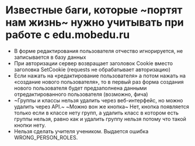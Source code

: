 # Известные баги, которые ~портят нам жизнь~ нужно учитывать при работе с edu.mobedu.ru

- В форме редактирования пользователя отчество игнорируется, не записывается в базу данных
- При авторизации сервер возвращает заголовок Cookie вместо заголовка SetCookie (requests не обрабатывает авторизацию)
- Если нажать на «редактирование пользователя» а потом нажать на «создание нового пользователя», то в первый раз форма создания нового пользователя будет предзаполнена данными отредактированного пользователя (возможно, фича)
- ~Группы и классы нельзя удалить через веб-интерфейс, но можно удалить через API.~ ~Можно вон же кнопка~ Нет, кнопка появляется только если в классе нету групп, а удалить класс в котором есть группы нельзя, равно как и удалить группу нельзя потому что такой кнопки нету.
- Нельзя сделать учителя учеником. Выдается ошибка WRONG_PERSON_ROLES.